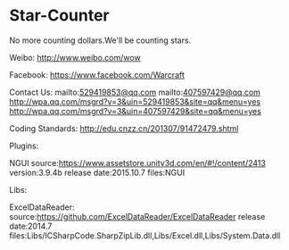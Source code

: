 # Star-Counter
 No more counting dollars.We'll be counting stars.

Weibo:
http://www.weibo.com/wow

Facebook:
https://www.facebook.com/Warcraft

Contact Us:
mailto:529419853@qq.com
mailto:407597429@qq.com
http://wpa.qq.com/msgrd?v=3&uin=529419853&site=qq&menu=yes
http://wpa.qq.com/msgrd?v=3&uin=407597429&site=qq&menu=yes


Coding Standards:
http://edu.cnzz.cn/201307/91472479.shtml

Plugins:

NGUI
source:https://www.assetstore.unity3d.com/en/#!/content/2413
version:3.9.4b
release date:2015.10.7
files:NGUI


Libs:

ExcelDataReader:
source:https://github.com/ExcelDataReader/ExcelDataReader
release date:2014.7
files:Libs/ICSharpCode.SharpZipLib.dll,Libs/Excel.dll,Libs/System.Data.dll

